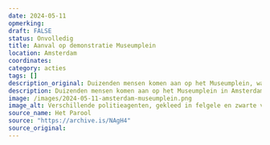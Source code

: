 ```yaml
---
date: 2024-05-11
opmerking: 
draft: FALSE
status: Onvolledig
title: Aanval op demonstratie Museumplein
location: Amsterdam
coordinates: 
category: acties
tags: []
description_original: Duizenden mensen komen aan op het Museumplein, waarna de herdenkingsmars voor de Nakba ten einde is. Als veel mensen nog her en der in het gras zitten worden zij aangevallen door een groepje hooligans. Zij gooien met vuurwerk. De demonstranten verdedigen zich, en één van de hooligans raakt gewond.
description: Duizenden mensen komen aan op het Museumplein in Amsterdam, waarna de herdenkingsmars voor de Nakba ten einde is. Als veel mensen nog her en der in het gras zitten worden zij aangevallen door een groep mensen die met aangestoken vuurwerk gooien. De demonstranten verdedigen zich. Eén van de gewelddadige belagers raakt gewond.
image: /images/2024-05-11-amsterdam-museumplein.png
image_alt: Verschillende politieagenten, gekleed in felgele en zwarte vesten met reflecterende stroken, omsingelen in een zonnige, parkachtige omgeving een persoon die op diens buik door een agent op de grond gedrukt. Sommige politieagenten heffen hun armen en andere duwen omstanders weg. Omstanders dragen keffiyeh, borden en spandoeken.
source_name: Het Parool
source: "https://archive.is/NAgH4"
source_original: 
---
```


